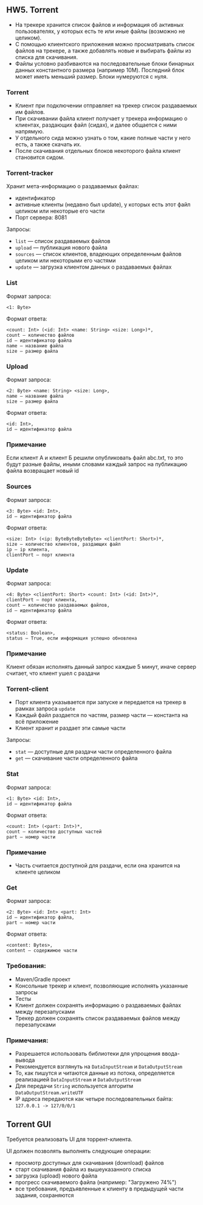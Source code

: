 ## HW5. Torrent

- На трекере хранится список файлов и информация об активных пользователях, у которых есть те или иные файлы (возможно не целиком).
- С помощью клиентского приложения можно просматривать список файлов на трекере, а также добавлять новые и выбирать файлы из списка для скачивания.
- Файлы условно разбиваются на последовательные блоки бинарных данных константного размера (например 10M). Последний блок может иметь меньший размер. Блоки нумеруются с нуля.

### Torrent
- Клиент при подключении отправляет на трекер список раздаваемых им файлов.
- При скачивании файла клиент получает у трекера информацию о клиентах, раздающих файл (сидах), и далее общается с ними напрямую.
- У отдельного сида можно узнать о том, какие полные части у него есть, а также скачать их.
- После скачивания отдельных блоков некоторого файла клиент становится сидом.

### Torrent-tracker
Хранит мета-информацию о раздаваемых файлах:

- идентификатор
- активные клиенты (недавно был update), у которых есть этот файл целиком или некоторые его части
- Порт сервера: 8081

Запросы:

- `list` — список раздаваемых файлов
- `upload` — публикация нового файла
- `sources` — список клиентов, владеющих определенным файлов целиком или некоторыми его частями
- `update` — загрузка клиентом данных о раздаваемых файлах

### List

Формат запроса:

```
<1: Byte>
```

Формат ответа:

```
<count: Int> (<id: Int> <name: String> <size: Long>)*,
count — количество файлов
id — идентификатор файла
name — название файла
size — размер файла
```

### Upload

Формат запроса:

```
<2: Byte> <name: String> <size: Long>,
name — название файла
size — размер файла
```

Формат ответа:

```
<id: Int>,
id — идентификатор файла
```

### Примечание
Если клиент А и клиент Б решили опубликовать файл abc.txt, то это будут разные файлы, иными словами каждый запрос на публикацию файла возвращает новый id

### Sources

Формат запроса:

```
<3: Byte> <id: Int>,
id — идентификатор файла
```

Формат ответа:

```
<size: Int> (<ip: ByteByteByteByte> <clientPort: Short>)*,
size — количество клиентов, раздающих файл
ip — ip клиента,
clientPort — порт клиента
```

### Update

Формат запроса:

```
<4: Byte> <clientPort: Short> <count: Int> (<id: Int>)*,
clientPort — порт клиента,
count — количество раздаваемых файлов,
id — идентификатор файла
```

Формат ответа:

```
<status: Boolean>,
status — True, если информация успешно обновлена
```

### Примечание
Клиент обязан исполнять данный запрос каждые 5 минут, иначе сервер считает, что клиент ушел с раздачи

### Torrent-client
- Порт клиента указывается при запуске и передается на трекер в рамках запроса `update`
- Каждый файл раздается по частям, размер части — константа на всё приложение
- Клиент хранит и раздает эти самые части

Запросы:

- `stat` — доступные для раздачи части определенного файла
- `get` — скачивание части определенного файла

### Stat

Формат запроса:

```
<1: Byte> <id: Int>,
id — идентификатор файла
```

Формат ответа:

```
<count: Int> (<part: Int>)*,
count — количество доступных частей
part — номер части
```

### Примечание
- Часть считается доступной для раздачи, если она хранится на клиенте целиком

### Get

Формат запроса:

```
<2: Byte> <id: Int> <part: Int>
id — идентификатор файла,
part — номер части 
```

Формат ответа:

```
<content: Bytes>,
content — содержимое части
```

### Требования:
- Maven/Gradle проект
- Консольные трекер и клиент, позволяющие исполнять указанные запросы
- Тесты
- Клиент должен сохранять информацию о раздаваемых файлах между перезапусками
- Трекер должен сохранять список раздаваемых файлов между перезапусками

### Примечания:
- Разрешается использовать библиотеки для упрощения ввода-вывода
- Рекомендуется взглянуть на `DataInputStream` и `DataOutputStream`
- То, как пишутся и читаются данные из потока, определяется реализацией `DataInputStream` и `DataOutputStream`
- Для передачи `String` используется алгоритм `DataOutputStream.writeUTF`
- IP адреса передаются как четыре последовательных байта: `127.0.0.1 -> 127/0/0/1`

## Torrent GUI
Требуется реализовать UI для торрент-клиента.

UI должен позволять выполнять следующие операции:
- просмотр доступных для скачивания (download) файлов
- старт скачивания файла из вышеуказанного списка
- загрузка (upload) нового файла
- прогресс скачиваемого файла (например: "Загружено 74%")
- все требования, предъявленные к клиенту в предыдущей части задания, сохраняются
